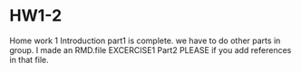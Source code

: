 # HW1-2
Home work 1
Introduction part1 is complete.
we have to do other parts in group. I made an RMD.file EXCERCISE1 Part2 PLEASE if you add references in that file.
